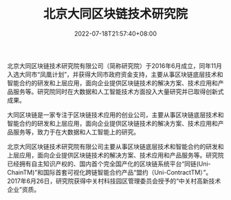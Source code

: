 ﻿---
weight: 
title: "北京大同区块链技术研究院"
description: "北京大同区块链技术研究院有限公司（简称研究院）于2016年6月成立，同年11月入选大同市“凤凰计划”，并获得大同市政府资金支持，主要从事区块链底层技术和智能合约的研发和上层应用，面向企业提供区块链技术的解决方案、技术应用和产品服务等。研究院同时在大数据和人工智能技术方面投入大量研究并已取得创新式成果。"
date: 2022-07-18T21:57:40+08:00
lastmod: 2022-07-18T16:45:40+08:00
draft: false
authors: ["qianxun"]
featuredImage: "beijingdatongqukuailianjishuyanjiuyuan.png"
link: "https://1234btc.com/qk/beijingdatongqukuailianjishuyanjiuyuan.html"
tags: ["研究机构","北京大同区块链技术研究院"]
categories: ["navigation"]
navigation: ["研究机构"]
lightgallery: true
toc: true
pinned: false
recommend: false
recommend1: false
---
北京大同区块链技术研究院有限公司（简称研究院）于2016年6月成立，同年11月入选大同市“凤凰计划”，并获得大同市政府资金支持，主要从事区块链底层技术和智能合约的研发和上层应用，面向企业提供区块链技术的解决方案、技术应用和产品服务等。研究院同时在大数据和人工智能技术方面投入大量研究并已取得创新式成果。

大同区块链是一家专注于区块链技术应用的创业公司，主要从事区块链底层技术和智能合约的研发和上层应用，面向企业提供区块链技术的解决方案、技术应用和产品服务等，致力于在大数据和人工智能上的研究。

北京大同区块链技术研究院有限公司主要从事区块链底层技术和智能合约的研发和上层应用，面向企业提供区块链技术的解决方案、技术应用和产品服务等。研究院已经拥有自主知识产权的、国内首个完全国产化的区块链系统平台“同链(Uni-ChainTM)”和国际首套可视化跨链智能合约产品“盟约（Uni-ContractTM）”。2017年6月26日，研究院获得中关村科技园区管理委员会授予的“中关村高新技术企业”资质。